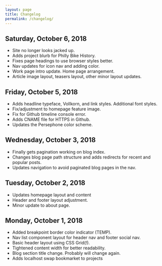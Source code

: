 ```yaml
---
layout: page
title: Changelog
permalink: /changelog/
---
```


## Saturday, October 6, 2018

- Site no longer looks jacked up.
- Adds project blurb for Philly Bike History.
- Fixes page headings to use browser styles better.
- Nav updates for icon nav and adding color.
- Work page intro update. Home page arrangement.
- Article image layout, teasers layout, other minor layout updates.

## Friday, October 5, 2018

- Adds headline typeface, Vollkorn, and link styles. Additional font styles.
- Fix/adjustment to homepage feature image.
- Fix for Github timeline console error.
- Adds CNAME file for HTTPS in Github.
- Updates the Persephone color scheme.

## Wednesday, October 3, 2018

- Finally gets pagination working on blog index.
- Changes blog page path structure and adds redirects for recent and popular posts.
- Updates navigation to avoid paginated blog pages in the nav.

## Tuesday, October 2, 2018

- Updates homepage layout and content
- Header and footer layout adjustment.
- Minor update to about page.

## Monday, October 1, 2018

- Added breakpoint border color indicator (TEMP).
- Nav list component layout for header nav and footer social nav.
- Basic header layout using CSS Grid(!).
- Tightened content width for better readability.
- Blog section title change. Probably will change again.
- Adds localhost swap bookmarket to projects
